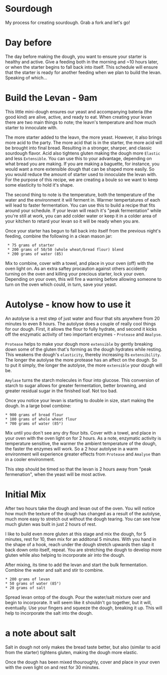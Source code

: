 # Sourdough
My process for creating sourdough. Grab a fork and let's go!

# Day before
The day before making the dough, you want to ensure your starter is healthy and active. Give a feeding both in the morning and ~10 hours later, or when the starter begins to fall back into itself. This schedule will ensure that the starter is ready for another feeding when we plan to build the levan. Speaking of which...

# Build the Levan - 9am
This little mini-dough ensures our yeast and accompanying bateria (the good kind) are alive, active, and ready to eat. When creating your levan there are two main things to note; the leavn's temperature and how much starter to innoculate with.

The more starter added to the leavn, the more yeast. However, it also brings more acid to the party. The more acid that is in the starter, the more acid will be brought into final bread. Resulting in a stronger, sharper, and classic sourdough flavor. Acid also tightens gluten making the dough more `Elastic` and less `Extensible`. You can use this to your advantage, depending on what bread you are making. If you are making a baguette, for instance, you would want a more extensible dough that can be shaped more easily. So you would reduce the amount of starter used to innoculate the levan with. For the purpose of this recipe, we are creating a boule so we want to keep some elasticity to hold it's shape.

The second thing to note is the temperature, both the temperature of the water and the environment it will ferment in. Warmer tempertatures of each will lead to faster fermentation. You can use this to build a recipe that fits around your schedule. If your levan will reach it's "peak fermentation" while you're still at work, you can add colder water or keep it in a colder area of your kitchen to retard your levan so it will be ready when you are. 

Once your starter has begun to fall back into itself from the previous night's feeding, combine the following in a clean mason jar:
```
 * 75 grams of starter
 * 200 grams of 50/50 (whole wheat/bread flour) blend
 * 200 grams of water (85)
```
Mix to combine, cover with a towel, and place in your oven (off) with the oven light on. As an extra saftey procaution against others accidently turning on the oven and killing your precious starter, lock your oven. Depending on your oven, this will fire a warning before allowing someone to turn on the oven which could, in turn, save your yeast. 

# Autolyse - know how to use it
An autolyse is a rest step of just water and flour that sits anywhere from 20 minutes to even 8 hours. The autolyse does a couple of really cool things for our dough. First, it allows the flour to fully hydrate, and second it kicks off the enzymatic activity of two important enzymes - `Protease` and `Amalyse`. 

`Protease` helps to make your dough more `extensible` by gently breaking down some of the gluten that's forming as the dough hydrates while resting. This weakens the dough's `elasticity`, thereby increasing its `extensibility`. The longer the autolyse the more protease has an affect on the dough. So to put it simply, the longer the autolyse, the more `extensible` your dough will be.

`Amylase` turns the starch molecules in flour into glucose. This conversion of starch to sugar allows for greater fermentation, better browning, and greater residual sugar in the finished loaf. Not too bad.

Once you notice your levan is starting to double in size, start making the dough. In a large bowl combine:
```
* 900 grams of bread flour
* 100 grams of whole wheat flour
* 700 grams of water (85°)
```
Mix until you don't see any dry flour bits. Cover with a towel, and place in your oven with the oven light on for 2 hours. As a note, enzymatic activity is temperature sensitive, the warmer the ambient temperature of the dough, the faster the enzymes will work. So a 2 hour autolyse in a warm environment will experience greater effects from `Protease` and `Amalyse` than in a cooler environment. 

This step should be timed so that the levan is 2 hours away from "peak fermenation", when the yeast will be most active.

# Initial Mix
After two hours take the dough and levan out of the oven. You will notice how much the texture of the dough has changed as a result of the autolyse, much more easy to stretch out without the dough tearing. You can see how much gluten was built in just 2 hours of rest. 

I like to build even more gluten at this stage and mix the dough, for 5 minutes, rest for 10, then mix for an additonal 5 minutes. With you hand in the shape of a hook, reach under the dough stretch upwards then slap it back down onto itself, repeat. You are stretching the dough to develop more gluten while also helping to incorporate air into the dough.

After mixing, its time to add the levan and start the bulk fermentation. Combine the water and salt and stir to combine.

```
* 200 grams of levan
* 50 grams of water (85°)
* 20 grams of salt
```

Spread levan ontop of the dough. Pour the water/salt mixture over and begin to incorporate. It will seem like it shouldn't go together, but it will, eventually. Use your fingers and squeeze the dough, breaking it up. This will help to incorporate the salt into the dough.

# a note about salt
Salt in dough not only makes the bread taste better, but also (similar to acid from the starter) tightens gluten, making the dough more elastic.

Once the dough has been mixed thouroughly, cover and place in your oven with the oven light on and rest for 30 minutes. 

